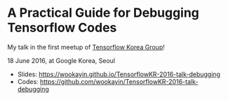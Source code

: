 A Practical Guide for Debugging Tensorflow Codes
================================================

My talk in the first meetup of [Tensorflow Korea Group](https://www.facebook.com/groups/TensorFlowKR/)!

18 June 2016, at Google Korea, Seoul

- Slides: https://wookayin.github.io/TensorflowKR-2016-talk-debugging
- Codes: https://github.com/wookayin/TensorflowKR-2016-talk-debugging
